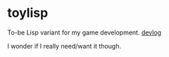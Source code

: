 # toylisp

To-be Lisp variant for my game development. [devlog](./devlog.adoc)

I wonder if I really need/want it though.

